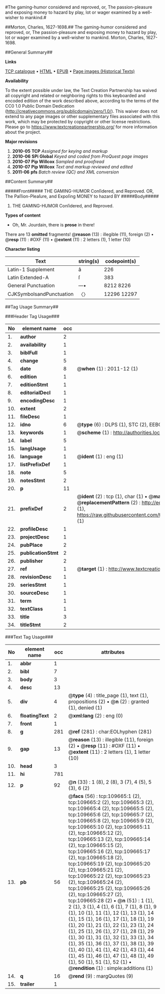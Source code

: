 #The gaming-humor considered and reproved, or, The passion-pleasure and exposing money to hazard by play, lot or wager examined by a well-wisher to mankind.#

##Morton, Charles, 1627-1698.##
The gaming-humor considered and reproved, or, The passion-pleasure and exposing money to hazard by play, lot or wager examined by a well-wisher to mankind.
Morton, Charles, 1627-1698.

##General Summary##

**Links**

[TCP catalogue](http://www.ota.ox.ac.uk/tcp/)  • 
[HTML](http://tei.it.ox.ac.uk/tcp/Texts-HTML/free/A51/A51410.html)  • 
[EPUB](http://tei.it.ox.ac.uk/tcp/Texts-EPUB/free/A51/A51410.epub) • 
[Page images (Historical Texts)](https://historicaltexts.jisc.ac.uk/eebo-24125350e)

**Availability**

To the extent possible under law, the Text Creation Partnership has waived all copyright and related or neighboring rights to this keyboarded and encoded edition of the work described above, according to the terms of the CC0 1.0 Public Domain Dedication (http://creativecommons.org/publicdomain/zero/1.0/). This waiver does not extend to any page images or other supplementary files associated with this work, which may be protected by copyright or other license restrictions. Please go to https://www.textcreationpartnership.org/ for more information about the project.

**Major revisions**

1. __2010-05__ __TCP__ *Assigned for keying and markup*
1. __2010-06__ __SPi Global__ *Keyed and coded from ProQuest page images*
1. __2010-07__ __Pip Willcox__ *Sampled and proofread*
1. __2010-07__ __Pip Willcox__ *Text and markup reviewed and edited*
1. __2011-06__ __pfs__ *Batch review (QC) and XML conversion*

##Content Summary##

#####Front#####
THE GAMING-HUMOR Conſidered, and Reproved. OR, The Paſſion-Pleaſure, and Expoſing MONEY to hazard BY
#####Body#####

1. THE GAMING-HUMOR Conſidered, and Reproved.

**Types of content**

  * Oh, Mr. Jourdain, there is **prose** in there!

There are 13 **omitted** fragments! 
 @__reason__ (13) : illegible (11), foreign (2)  •  @__resp__ (11) : #OXF (11)  •  @__extent__ (11) : 2 letters (1), 1 letter (10)

**Character listing**


|Text|string(s)|codepoint(s)|
|---|---|---|
|Latin-1 Supplement|â|226|
|Latin Extended-A|ſ|383|
|General Punctuation|—•|8212 8226|
|CJKSymbolsandPunctuation|〈〉|12296 12297|

##Tag Usage Summary##

###Header Tag Usage###

|No|element name|occ|attributes|
|---|---|---|---|
|1.|__author__|2||
|2.|__availability__|1||
|3.|__biblFull__|1||
|4.|__change__|5||
|5.|__date__|8| @__when__ (1) : 2011-12 (1)|
|6.|__edition__|1||
|7.|__editionStmt__|1||
|8.|__editorialDecl__|1||
|9.|__encodingDesc__|1||
|10.|__extent__|2||
|11.|__fileDesc__|1||
|12.|__idno__|6| @__type__ (6) : DLPS (1), STC (2), EEBO-CITATION (1), OCLC (1), VID (1)|
|13.|__keywords__|1| @__scheme__ (1) : http://authorities.loc.gov/ (1)|
|14.|__label__|5||
|15.|__langUsage__|1||
|16.|__language__|1| @__ident__ (1) : eng (1)|
|17.|__listPrefixDef__|1||
|18.|__note__|5||
|19.|__notesStmt__|2||
|20.|__p__|11||
|21.|__prefixDef__|2| @__ident__ (2) : tcp (1), char (1)  •  @__matchPattern__ (2) : ([0-9\-]+):([0-9IVX]+) (1), (.+) (1)  •  @__replacementPattern__ (2) : http://eebo.chadwyck.com/downloadtiff?vid=$1&page=$2 (1), https://raw.githubusercontent.com/textcreationpartnership/Texts/master/tcpchars.xml#$1 (1)|
|22.|__profileDesc__|1||
|23.|__projectDesc__|1||
|24.|__pubPlace__|2||
|25.|__publicationStmt__|2||
|26.|__publisher__|2||
|27.|__ref__|1| @__target__ (1) : http://www.textcreationpartnership.org/docs/. (1)|
|28.|__revisionDesc__|1||
|29.|__seriesStmt__|1||
|30.|__sourceDesc__|1||
|31.|__term__|1||
|32.|__textClass__|1||
|33.|__title__|3||
|34.|__titleStmt__|2||


###Text Tag Usage###

|No|element name|occ|attributes|
|---|---|---|---|
|1.|__abbr__|1||
|2.|__bibl__|7||
|3.|__body__|3||
|4.|__desc__|13||
|5.|__div__|4| @__type__ (4) : title_page (1), text (1), propositions (2)  •  @__n__ (2) : granted (1), denied (1)|
|6.|__floatingText__|2| @__xml:lang__ (2) : eng (0)|
|7.|__front__|1||
|8.|__g__|281| @__ref__ (281) : char:EOLhyphen (281)|
|9.|__gap__|13| @__reason__ (13) : illegible (11), foreign (2)  •  @__resp__ (11) : #OXF (11)  •  @__extent__ (11) : 2 letters (1), 1 letter (10)|
|10.|__head__|3||
|11.|__hi__|781||
|12.|__p__|92| @__n__ (33) : 1 (8), 2 (8), 3 (7), 4 (5), 5 (3), 6 (2)|
|13.|__pb__|56| @__facs__ (56) : tcp:109665:1 (2), tcp:109665:2 (2), tcp:109665:3 (2), tcp:109665:4 (2), tcp:109665:5 (2), tcp:109665:6 (2), tcp:109665:7 (2), tcp:109665:8 (2), tcp:109665:9 (2), tcp:109665:10 (2), tcp:109665:11 (2), tcp:109665:12 (2), tcp:109665:13 (2), tcp:109665:14 (2), tcp:109665:15 (2), tcp:109665:16 (2), tcp:109665:17 (2), tcp:109665:18 (2), tcp:109665:19 (2), tcp:109665:20 (2), tcp:109665:21 (2), tcp:109665:22 (2), tcp:109665:23 (2), tcp:109665:24 (2), tcp:109665:25 (2), tcp:109665:26 (2), tcp:109665:27 (2), tcp:109665:28 (2)  •  @__n__ (51) : 1 (1), 2 (1), 3 (1), 4 (1), 6 (1), 7 (1), 8 (1), 9 (1), 10 (1), 11 (1), 12 (1), 13 (1), 14 (1), 15 (1), 16 (1), 17 (1), 18 (1), 19 (1), 20 (1), 21 (1), 22 (1), 23 (1), 24 (1), 25 (1), 26 (1), 27 (1), 28 (1), 29 (1), 30 (1), 31 (1), 32 (1), 33 (1), 34 (1), 35 (1), 36 (1), 37 (1), 38 (1), 39 (1), 40 (1), 41 (1), 42 (1), 43 (1), 44 (1), 45 (1), 46 (1), 47 (1), 48 (1), 49 (1), 50 (1), 51 (1), 52 (1)  •  @__rendition__ (1) : simple:additions (1)|
|14.|__q__|16| @__rend__ (9) : margQuotes (9)|
|15.|__trailer__|1||
